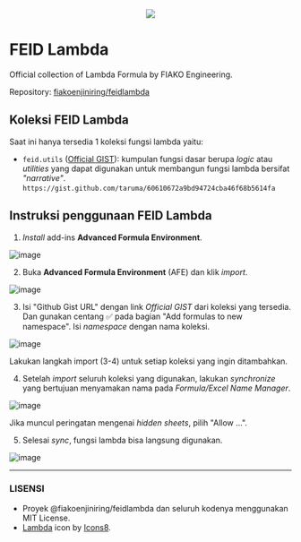<div align="center">
<img src="https://img.icons8.com/dusk/64/FA5252/lambda.png"/>
</div>

# FEID Lambda

Official collection of Lambda Formula by FIAKO Engineering.

Repository: [fiakoenjiniring/feidlambda](https://github.com/fiakoenjiniring/feidlambda)

## Koleksi FEID Lambda

Saat ini hanya tersedia 1 koleksi fungsi lambda yaitu:

- `feid.utils` ([Official GIST](https://gist.github.com/taruma/60610672a9bd94724cba46f68b5614fa)): kumpulan fungsi dasar berupa _logic_ atau _utilities_ yang dapat digunakan untuk membangun fungsi lambda bersifat _"narrative"_. ```https://gist.github.com/taruma/60610672a9bd94724cba46f68b5614fa```


## Instruksi penggunaan FEID Lambda

1. _Install_ add-ins **Advanced Formula Environment**.

![image](https://user-images.githubusercontent.com/1007910/192432581-0fd50e59-b0d0-4d9a-b802-81fda91060cb.png)

2. Buka **Advanced Formula Environment** (AFE) dan klik _import_. 

![image](https://user-images.githubusercontent.com/1007910/192432838-0b21184d-f06b-4d03-b56b-97aad0cd392a.png)

3. Isi "Github Gist URL" dengan link _Official GIST_ dari koleksi yang tersedia. Dan gunakan centang ✅ pada bagian "Add formulas to new namespace". Isi _namespace_ dengan nama koleksi. 

![image](https://user-images.githubusercontent.com/1007910/192433790-edfb2237-dcc9-41e0-898e-36d8a58e3438.png)

Lakukan langkah import (3-4) untuk setiap koleksi yang ingin ditambahkan. 

4. Setelah _import_ seluruh koleksi yang digunakan, lakukan _synchronize_ yang bertujuan menyamakan nama pada _Formula/Excel Name Manager_. 

![image](https://user-images.githubusercontent.com/1007910/192444394-78f8a5d5-1015-45b7-91e9-57f77f86923f.png)

Jika muncul peringatan mengenai _hidden sheets_, pilih "Allow ...". 

5. Selesai _sync_, fungsi lambda bisa langsung digunakan. 

![image](https://user-images.githubusercontent.com/1007910/192445916-242b2745-110b-44f7-9332-245b7fdaa695.png)

---

### LISENSI

- Proyek @fiakoenjiniring/feidlambda dan seluruh kodenya menggunakan MIT License. 
- <a target="_blank" href="https://icons8.com/icon/65815/lambda">Lambda</a> icon by <a target="_blank" href="https://icons8.com">Icons8</a>.